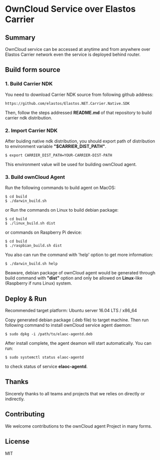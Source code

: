 OwnCloud Service over Elastos Carrier
=====================================

## Summary

OwnCloud service can be accessed at anytime and from anywhere over Elastos Carrier network even the service is deployed behind router.

## Build form source

### 1. Build Carrier NDK

You need to download Carrier NDK source from following github address:

```
https://github.com/elastos/Elastos.NET.Carrier.Native.SDK
```

Then, follow the steps addressed **README.md** of that repository to build carrier ndk distribution.

### 2. Import Carrier NDK

After buiding native ndk distribution, you should export path of distribution to environment variable **"$CARRIER\_DIST\_PATH"**.

```shell
$ export CARRIER_DIST_PATH=YOUR-CARRIER-DIST-PATH
```

This environment value will be used for building ownCloud agent.

### 3. Build ownCloud Agent

Run the following commands to build agent on MacOS:

```shell
$ cd build
$ ./darwin_build.sh 

```

or Run the commands on Linux to build debian package:

```shell
$ cd build
$ ./linux_build.sh dist
```

or commands on Raspberry Pi device:

```shell
$ cd build
$ ./raspbian_build.sh dist
```

You also can run the command with 'help' option to get more information:

```shell
$ ./darwin_build.sh help
```

Beaware, debian package of ownCloud agent would be generated through build command with **"dist"** option and only be allowed on **Linux**-like (Raspberry if runs Linux) system.

## Deploy & Run 

Recommended target platform: Ubuntu server 16.04 LTS / x86_64

Copy generated debian package (.deb file) to target machine. Then run following command to install ownCloud service agent daemon:

```shell
$ sudo dpkg -i /path/to/elaoc-agentd.deb
```

After install complete, the agent deamon will start automatically. You can run:

```shell
$ sudo systemctl status elaoc-agentd
```

to check status of service **elaoc-agentd**.

## Thanks

Sincerely thanks to all teams and projects that we relies on directly or indirectly.

## Contributing

We welcome contributions to the ownCloud agent Project in many forms.

## License

MIT
